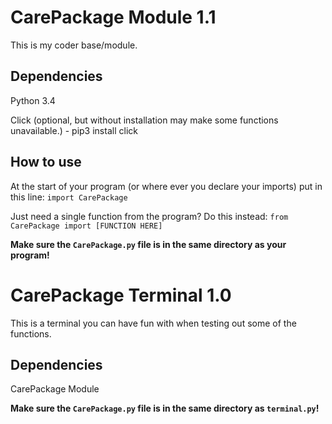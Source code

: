 # CarePackage Module 1.1
This is my coder base/module.
## Dependencies
Python 3.4

Click (optional, but without installation may make some functions unavailable.) - pip3 install click
## How to use
At the start of your program (or where ever you declare your imports) put in this line: `import CarePackage`

Just need a single function from the program? Do this instead: `from CarePackage import [FUNCTION HERE]`

**Make sure the `CarePackage.py` file is in the same directory as your program!**

# CarePackage Terminal 1.0
This is a terminal you can have fun with when testing out some of the functions.

## Dependencies
CarePackage Module

**Make sure the `CarePackage.py` file is in the same directory as `terminal.py`!**